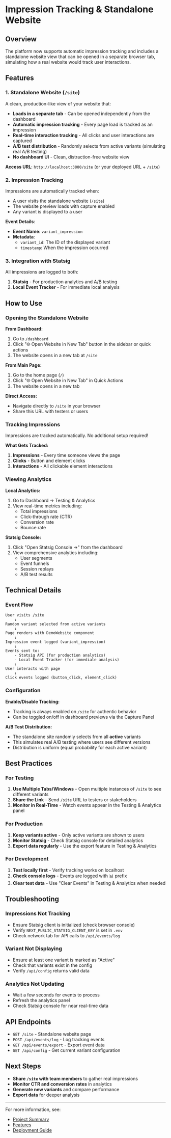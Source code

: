 # Impression Tracking & Standalone Website

## Overview

The platform now supports automatic impression tracking and includes a standalone website view that can be opened in a separate browser tab, simulating how a real website would track user interactions.

## Features

### 1. Standalone Website (`/site`)

A clean, production-like view of your website that:

- **Loads in a separate tab** - Can be opened independently from the dashboard
- **Automatic impression tracking** - Every page load is tracked as an impression
- **Real-time interaction tracking** - All clicks and user interactions are captured
- **A/B test distribution** - Randomly selects from active variants (simulating real A/B testing)
- **No dashboard UI** - Clean, distraction-free website view

**Access URL**: `http://localhost:3000/site` (or your deployed URL + `/site`)

### 2. Impression Tracking

Impressions are automatically tracked when:

- A user visits the standalone website (`/site`)
- The website preview loads with capture enabled
- Any variant is displayed to a user

**Event Details**:

- **Event Name**: `variant_impression`
- **Metadata**:
  - `variant_id`: The ID of the displayed variant
  - `timestamp`: When the impression occurred

### 3. Integration with Statsig

All impressions are logged to both:

1. **Statsig** - For production analytics and A/B testing
2. **Local Event Tracker** - For immediate local analysis

## How to Use

### Opening the Standalone Website

**From Dashboard:**

1. Go to `/dashboard`
2. Click "🌐 Open Website in New Tab" button in the sidebar or quick actions
3. The website opens in a new tab at `/site`

**From Main Page:**

1. Go to the home page (`/`)
2. Click "🌐 Open Website in New Tab" in Quick Actions
3. The website opens in a new tab

**Direct Access:**

- Navigate directly to `/site` in your browser
- Share this URL with testers or users

### Tracking Impressions

Impressions are tracked automatically. No additional setup required!

**What Gets Tracked:**

1. **Impressions** - Every time someone views the page
2. **Clicks** - Button and element clicks
3. **Interactions** - All clickable element interactions

### Viewing Analytics

**Local Analytics:**

1. Go to Dashboard → Testing & Analytics
2. View real-time metrics including:
   - Total impressions
   - Click-through rate (CTR)
   - Conversion rate
   - Bounce rate

**Statsig Console:**

1. Click "Open Statsig Console →" from the dashboard
2. View comprehensive analytics including:
   - User segments
   - Event funnels
   - Session replays
   - A/B test results

## Technical Details

### Event Flow

```
User visits /site
    ↓
Random variant selected from active variants
    ↓
Page renders with DemoWebsite component
    ↓
Impression event logged (variant_impression)
    ↓
Events sent to:
    - Statsig API (for production analytics)
    - Local Event Tracker (for immediate analysis)
    ↓
User interacts with page
    ↓
Click events logged (button_click, element_click)
```

### Configuration

**Enable/Disable Tracking:**

- Tracking is always enabled on `/site` for authentic behavior
- Can be toggled on/off in dashboard previews via the Capture Panel

**A/B Test Distribution:**

- The standalone site randomly selects from all **active** variants
- This simulates real A/B testing where users see different versions
- Distribution is uniform (equal probability for each active variant)

## Best Practices

### For Testing

1. **Use Multiple Tabs/Windows** - Open multiple instances of `/site` to see different variants
2. **Share the Link** - Send `/site` URL to testers or stakeholders
3. **Monitor in Real-Time** - Watch events appear in the Testing & Analytics panel

### For Production

1. **Keep variants active** - Only active variants are shown to users
2. **Monitor Statsig** - Check Statsig console for detailed analytics
3. **Export data regularly** - Use the export feature in Testing & Analytics

### For Development

1. **Test locally first** - Verify tracking works on localhost
2. **Check console logs** - Events are logged with 📊 prefix
3. **Clear test data** - Use "Clear Events" in Testing & Analytics when needed

## Troubleshooting

### Impressions Not Tracking

- Ensure Statsig client is initialized (check browser console)
- Verify `NEXT_PUBLIC_STATSIG_CLIENT_KEY` is set in `.env`
- Check network tab for API calls to `/api/events/log`

### Variant Not Displaying

- Ensure at least one variant is marked as "Active"
- Check that variants exist in the config
- Verify `/api/config` returns valid data

### Analytics Not Updating

- Wait a few seconds for events to process
- Refresh the analytics panel
- Check Statsig console for near real-time data

## API Endpoints

- `GET /site` - Standalone website page
- `POST /api/events/log` - Log tracking events
- `GET /api/events/export` - Export event data
- `GET /api/config` - Get current variant configuration

## Next Steps

- **Share `/site` with team members** to gather real impressions
- **Monitor CTR and conversion rates** in analytics
- **Generate new variants** and compare performance
- **Export data** for deeper analysis

---

For more information, see:

- [Project Summary](./PROJECT_SUMMARY.md)
- [Features](./FEATURES.md)
- [Deployment Guide](../DEPLOYMENT.md)
